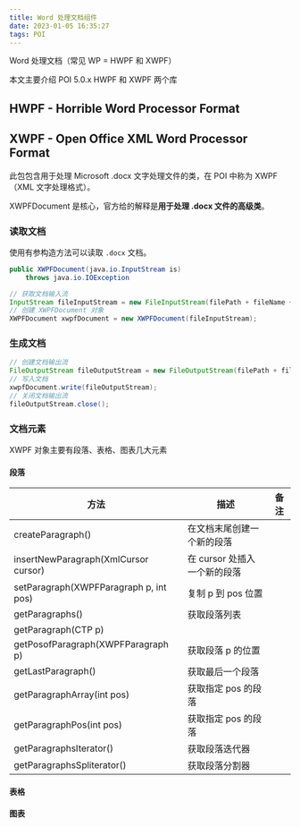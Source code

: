 ```yaml
---
title: Word 处理文档组件
date: 2023-01-05 16:35:27
tags: POI
---
```


Word 处理文档（常见 WP = HWPF 和 XWPF）

本文主要介绍 POI 5.0.x HWPF 和 XWPF 两个库
<!-- more -->

## HWPF - Horrible Word Processor Format

## XWPF - Open Office XML Word Processor Format

此包包含用于处理 Microsoft .docx 文字处理文件的类，在 POI 中称为 XWPF（XML 文字处理格式）。

XWPFDocument 是核心，官方给的解释是**用于处理 .docx 文件的高级类**。

### 读取文档

使用有参构造方法可以读取 `.docx` 文档。

```java
public XWPFDocument(java.io.InputStream is)
    throws java.io.IOException
```

```java
// 获取文档输入流
InputStream fileInputStream = new FileInputStream(filePath + fileName + ".docx");
// 创建 XWPFDocument 对象
XWPFDocument xwpfDocument = new XWPFDocument(fileInputStream);
```

### 生成文档

```java
// 创建文档输出流
FileOutputStream fileOutputStream = new FileOutputStream(filePath + fileName + ".docx");
// 写入文档
xwpfDocument.write(fileOutputStream);
// 关闭文档输出流
fileOutputStream.close();
```

### 文档元素

XWPF 对象主要有段落、表格、图表几大元素

#### 段落

| 方法                                   | 描述                         | 备注 |
| -------------------------------------- | ---------------------------- | ---- |
| createParagraph()                      | 在文档末尾创建一个新的段落   |      |
| insertNewParagraph(XmlCursor cursor)   | 在 cursor 处插入一个新的段落 |      |
| setParagraph(XWPFParagraph p, int pos) | 复制 p 到 pos 位置           |      |
| getParagraphs()                        | 获取段落列表                 |      |
| getParagraph(CTP p)                    |                              |      |
| getPosofParagraph(XWPFParagraph p)     | 获取段落 p 的位置            |      |
| getLastParagraph()                     | 获取最后一个段落             |      |
| getParagraphArray(int pos)             | 获取指定 pos 的段落          |      |
| getParagraphPos(int pos)               | 获取指定 pos 的段落          |      |
| getParagraphsIterator()                | 获取段落迭代器               |      |
| getParagraphsSpliterator()             | 获取段落分割器               |      |

#### 表格

#### 图表



